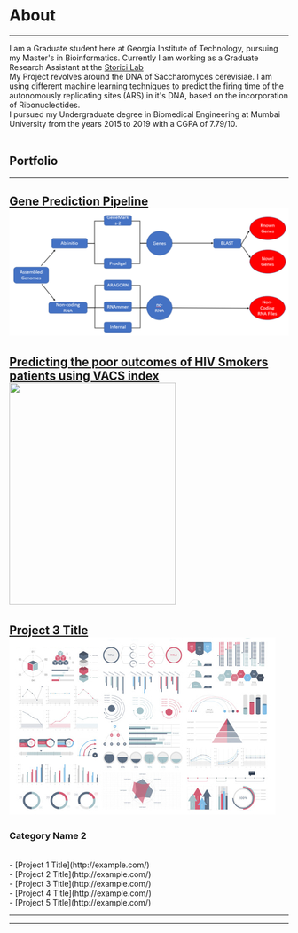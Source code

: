 # About 

---

I am a Graduate student here at Georgia Institute of Technology, pursuing my Master's in Bioinformatics. Currently I am working as a Graduate Research Assistant at the <a href="http://www.storicilab.gatech.edu/">Storici Lab</a>
<br>
My Project revolves around the DNA of Saccharomyces cerevisiae. I am using different machine learning techniques to predict the firing time of the autonomously replicating sites (ARS) in it's DNA, based on the incorporation of Ribonucleotides. 
<br>
I pursued my Undergraduate degree in Biomedical Engineering at Mumbai University from the years 2015 to 2019 with a CGPA of 7.79/10.
<br><br>

## Portfolio

---

[Gene Prediction Pipeline](/Gene_Prediction)<br>
<img src="images/Gene_Prediction_Pipeline.png?raw=true"/>
<br>
---
[Predicting the poor outcomes of HIV Smokers patients using VACS index](/DMR) <br>
<img src="images/DMR/DMR_desc(2).png?" style="width:300px;height:400px;"> 
---
[Project 3 Title](http://example.com/)
<img src="images/dummy_thumbnail.jpg?raw=true"/>
<br>
---

### Category Name 2

<br>
- [Project 1 Title](http://example.com/) <br>
- [Project 2 Title](http://example.com/) <br>
- [Project 3 Title](http://example.com/) <br>
- [Project 4 Title](http://example.com/) <br>
- [Project 5 Title](http://example.com/) <br>

---




---

